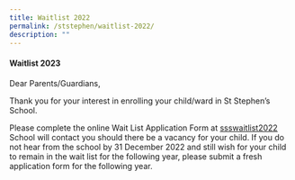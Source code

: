 ```yaml
---
title: Waitlist 2022
permalink: /ststephen/waitlist-2022/
description: ""
---
```

#### Waitlist 2023

Dear Parents/Guardians,

Thank you for your interest in enrolling your child/ward in St Stephen’s School.  

Please complete the online Wait List Application Form at [ssswaitlist2022  
](https://go.gov.sg/ssswaitlist2022) School will contact you should there be a vacancy for your child. If you do not hear from the school by 31 December 2022 and still wish for your child to remain in the wait list for the following year, please submit a fresh application form for the following year.